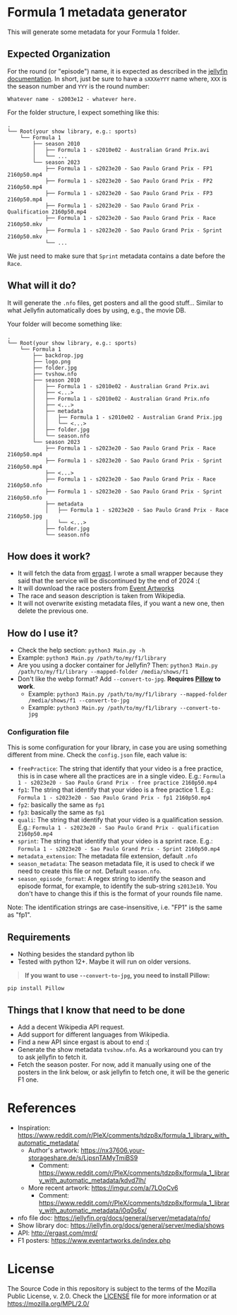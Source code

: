 # Formula 1 metadata generator

This will generate some metadata for your Formula 1 folder.

## Expected Organization

For the round (or "episode") name, it is expected as described in
the [jellyfin documentation](https://jellyfin.org/docs/general/server/media/shows/). In short, just be sure to have
a `sXXXeYYY` name where, `XXX` is the season number and `YYY` is the round number:

```
Whatever name - s2003e12 - whatever here.
```

For the folder structure, I expect something like this:

```
.
└── Root(your show library, e.g.: sports)
    └── Formula 1
        ├── season 2010
        │   ├── Formula 1 - s2010e02 - Australian Grand Prix.avi
        │   └── ...
        └── season 2023
            ├── Formula 1 - s2023e20 - Sao Paulo Grand Prix - FP1 2160p50.mp4
            ├── Formula 1 - s2023e20 - Sao Paulo Grand Prix - FP2 2160p50.mp4
            ├── Formula 1 - s2023e20 - Sao Paulo Grand Prix - FP3 2160p50.mp4
            ├── Formula 1 - s2023e20 - Sao Paulo Grand Prix - Qualification 2160p50.mp4
            ├── Formula 1 - s2023e20 - Sao Paulo Grand Prix - Race 2160p50.mkv
            ├── Formula 1 - s2023e20 - Sao Paulo Grand Prix - Sprint 2160p50.mkv
            └── ...
```

We just need to make sure that `Sprint` metadata contains a date before the `Race`.

## What will it do?

It will generate the `.nfo` files, get posters and all the good stuff... Similar to what Jellyfin automatically does by
using, e.g., the movie DB.

Your folder will become something like:

```
.
└── Root(your show library, e.g.: sports)
    └── Formula 1
        ├── backdrop.jpg
        ├── logo.png
        ├── folder.jpg
        ├── tvshow.nfo
        ├── season 2010
        │   ├── Formula 1 - s2010e02 - Australian Grand Prix.avi
        │   ├── <...>
        │   ├── Formula 1 - s2010e02 - Australian Grand Prix.nfo
        │   ├── <...>
        │   ├── metadata
        │   │   ├── Formula 1 - s2010e02 - Australian Grand Prix.jpg
        │   │   └── <...>
        │   ├── folder.jpg
        │   └── season.nfo
        └── season 2023
            ├── Formula 1 - s2023e20 - Sao Paulo Grand Prix - Race 2160p50.mp4
            ├── Formula 1 - s2023e20 - Sao Paulo Grand Prix - Sprint 2160p50.mp4
            ├── <...>
            ├── Formula 1 - s2023e20 - Sao Paulo Grand Prix - Race 2160p50.nfo
            ├── Formula 1 - s2023e20 - Sao Paulo Grand Prix - Sprint 2160p50.nfo
            ├── metadata
            │   ├── Formula 1 - s2023e20 - Sao Paulo Grand Prix - Race 2160p50.jpg
            │   └── <...>
            ├── folder.jpg
            └── season.nfo
```

## How does it work?

- It will fetch the data from [ergast](http://ergast.com/mrd/). I wrote a small wrapper because they said that the
  service will be discontinued by the end of 2024 :(
- It will download the race posters from [Event Artworks](https://www.eventartworks.de)
- The race and season description is taken from Wikipedia.
- It will not overwrite existing metadata files, if you want a new one, then delete the previous one.

## How do I use it?

- Check the help section: `python3 Main.py -h`
- Example: `python3 Main.py /path/to/my/f1/library`
- Are you using a docker container for Jellyfin?
  Then: `python3 Main.py /path/to/my/f1/library --mapped-folder /media/shows/f1`
- Don't like the webp format? Add `--convert-to-jpg`. **Requires [Pillow](https://pypi.org/project/pillow/) to work**.
    - Example: `python3 Main.py /path/to/my/f1/library --mapped-folder /media/shows/f1 --convert-to-jpg`
    - Example: `python3 Main.py /path/to/my/f1/library --convert-to-jpg`

### Configuration file

This is some configuration for your library, in case you are using something different from mine.
Check the `config.json` file, each value is:

- `freePractice`: The string that identify that your video is a free practice, this is in case where all the practices
  are in a single video. E.g.: `Formula 1 - s2023e20 - Sao Paulo Grand Prix - free practice 2160p50.mp4`
- `fp1`: The string that identify that your video is a free practice 1.
  E.g.: `Formula 1 - s2023e20 - Sao Paulo Grand Prix - fp1 2160p50.mp4`
- `fp2`: basically the same as `fp1`
- `fp3`: basically the same as `fp1`
- `quali`: The string that identify that your video is a qualification session.
  E.g.: `Formula 1 - s2023e20 - Sao Paulo Grand Prix - qualification 2160p50.mp4`
- `sprint`: The string that identify that your video is a sprint race.
  E.g.: `Formula 1 - s2023e20 - Sao Paulo Grand Prix - Sprint 2160p50.mp4`
- `metadata_extension`: The metadata file extension, default `.nfo`
- `season_metadata`: The season metadata file, it is used to check if we need to create this file or not.
  Default `season.nfo`.
- `season_episode_format`: A regex string to identify the season and episode format, for example, to identify the
  sub-string `s2013e10`. You don't have to change this if this is the format of your rounds file name.

Note: The identification strings are case-insensitive, i.e. "FP1" is the same as "fp1".

## Requirements

- Nothing besides the standard python lib
- Tested with python 12+. Maybe it will run on older versions.

> **If you want to use `--convert-to-jpg`, you need to install Pillow:**

```shell
pip install Pillow
```

## Things that I know that need to be done

- Add a decent Wikipedia API request.
- Add support for different languages from Wikipedia.
- Find a new API since ergast is about to end :(
- Generate the show metadata `tvshow.nfo`. As a workaround you can try to ask jellyfin to fetch it.
- Fetch the season poster. For now, add it manually using one of the posters in the link below, or ask jellyfin to fetch
  one, it will be the generic F1 one.

# References

- Inspiration: https://www.reddit.com/r/PleX/comments/tdzp8x/formula_1_library_with_automatic_metadata/
    - Author's artwork: https://nx37606.your-storageshare.de/s/LjpsnTAMyTmiBS9
        - Comment: https://www.reddit.com/r/PleX/comments/tdzp8x/formula_1_library_with_automatic_metadata/kdvd7lh/
    - More recent artwork: https://imgur.com/a/7LOoCv6
        - Comment: https://www.reddit.com/r/PleX/comments/tdzp8x/formula_1_library_with_automatic_metadata/i0q0s6x/
- nfo file doc: https://jellyfin.org/docs/general/server/metadata/nfo/
- Show library doc: https://jellyfin.org/docs/general/server/media/shows
- API: http://ergast.com/mrd/
- F1 posters: https://www.eventartworks.de/index.php

# License

The Source Code in this repository is subject to the terms of the Mozilla Public License, v. 2.0. Check
the [LICENSE](../LICENSE) file for more information or at https://mozilla.org/MPL/2.0/
